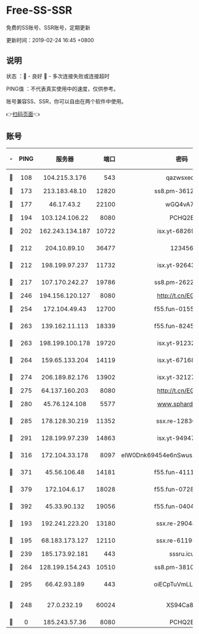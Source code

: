 # Free-SS-SSR

免费的SS账号、SSR账号，定期更新

更新时间：2019-02-24 16:45 +0800

## 说明

状态     ：🙂 - 良好 🙁 - 多次连接失败或连接超时

PING值   ：不代表真实使用中的速度，仅供参考。

账号兼容SS、SSR，你可以自由在两个软件中使用。

👉[扫码页面](https://liesauer.github.io/free-ss-ssr.github.io/)👈

## 账号

|-|PING|服务器|端口|密码|加密方式|区域|
|:----:|:----:|:-----:|-----:|:----:|:----:|:----:|
|🙂|108|104.215.3.176|543|qazwsxedc|aes-256-gcm|JP|
|🙂|173|213.183.48.10|12820|ss8.pm-36124269|rc4-md5|RU|
|🙂|177|46.17.43.2|22100|wGQ4vA7D|aes-256-gcm|RU|
|🙂|194|103.124.106.22|8080|PCHQ2E|rc4-md5|US|
|🙂|202|162.243.134.187|10722|isx.yt-68269758|aes-256-cfb|US|
|🙂|212|204.10.89.10|36477|123456|aes-256-cfb|US|
|🙂|212|198.199.97.237|11732|isx.yt-92643229|aes-256-cfb|US|
|🙂|217|107.170.242.27|19786|ss8.pm-26221677|aes-256-cfb|US|
|🙂|246|194.156.120.127|8080|http://t.cn/EGJIyrl|rc4-md5|RU|
|🙂|254|172.104.49.43|12700|f55.fun-01558008|aes-256-cfb|SG|
|🙂|263|139.162.11.113|18339|f55.fun-82455292|aes-256-cfb|SG|
|🙂|263|198.199.100.178|19720|isx.yt-91232845|aes-256-cfb|US|
|🙂|264|159.65.133.204|14119|isx.yt-67168990|aes-256-cfb|SG|
|🙂|274|206.189.82.176|13902|isx.yt-32127764|aes-256-cfb|SG|
|🙂|275|64.137.160.203|8080|http://t.cn/EGJIyrl|rc4-md5|CA|
|🙂|280|45.76.124.108|5577|www.sphard.com|aes-256-cfb|AU|
|🙂|285|178.128.30.219|11352|ssx.re-12830848|aes-256-cfb|SG|
|🙂|291|128.199.97.239|14863|isx.yt-94947792|aes-256-cfb|SG|
|🙂|316|172.104.33.178|8097|eIW0Dnk69454e6nSwuspv9DmS201tQ0D|aes-256-cfb|SG|
|🙂|371|45.56.106.48|14181|f55.fun-41115808|aes-256-cfb|US|
|🙂|379|172.104.6.17|18028|f55.fun-07282375|aes-256-cfb|US|
|🙂|392|45.33.90.132|19056|f55.fun-04047720|aes-256-cfb|US|
|🙂|193|192.241.223.20|13180|ssx.re-29048876|aes-256-cfb|US|
|🙂|195|68.183.173.127|12110|ssx.re-61195437|aes-256-cfb|US|
|🙂|239|185.173.92.181|443|sssru.icu|rc4-md5|RU|
|🙂|264|128.199.154.243|10510|ss8.pm-38103435|aes-256-cfb|SG|
|🙂|295|66.42.93.189|443|oiECpTuVmLLxk4Ts|aes-256-cfb|US|
|🙁|248|27.0.232.19|60024|XS94Ca8K|xchacha20-ietf-poly1305|HK|
|🙁|0|185.243.57.36|8080|PCHQ2E|rc4-md5|US|
